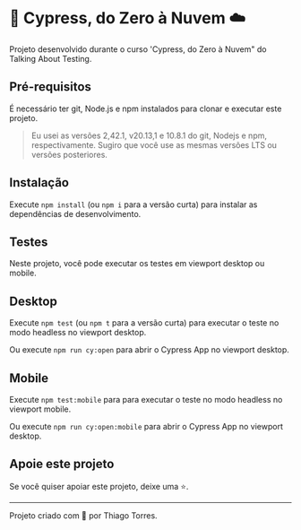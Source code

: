 # 🌲 Cypress, do Zero à Nuvem ☁️

Projeto desenvolvido durante o curso 'Cypress, do Zero à Nuvem" do Talking About Testing.

## Pré-requisitos

É necessário ter git, Node.js e npm instalados para clonar e executar este projeto.

> Eu usei as versões 2,42.1, v20.13,1 e 10.8.1 do git, Nodejs e npm, respectivamente. Sugiro que você use as mesmas versões LTS ou versões posteriores.

## Instalação

Execute `npm install` (ou `npm i` para a versão curta) para instalar as dependências de desenvolvimento.

## Testes

Neste projeto, você pode executar os testes em viewport desktop ou mobile.

## Desktop

Execute `npm test` (ou `npm t` para a versão curta) para executar o teste no modo headless no viewport desktop.

Ou execute `npm run cy:open` para abrir o Cypress App no viewport desktop.

## Mobile

Execute `npm test:mobile` para para executar o teste no modo headless no viewport mobile.

Ou execute `npm run cy:open:mobile` para abrir o Cypress App no viewport desktop.

## Apoie este projeto

Se você quiser apoiar este projeto, deixe uma ⭐.

___

Projeto criado com 💙 por Thiago Torres.

